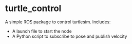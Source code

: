 # turtle_control

A simple ROS package to control turtlesim. Includes:
- A launch file to start the node
- A Python script to subscribe to pose and publish velocity
